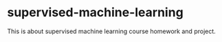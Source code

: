 # supervised-machine-learning
This is about supervised machine learning course homework and project.
